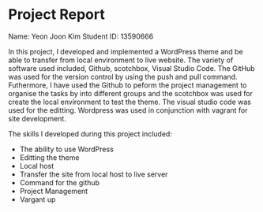 # Project Report

Name: Yeon Joon Kim
Student ID: 13590666

In this project, I developed and implemented a WordPress theme and be able to transfer from local environment to live website.
The variety of software used included, Github, scotchbox, Visual Studio Code. The GitHub was used for the version control by using the push and pull command. Futhermore, I have used the Github to peform the project management to organise the tasks by into different groups and the scotchbox was used for create the local environment to test the theme. The visual studio code was used for the editting. Wordpress was used in conjunction with vagrant for site development. 

The skills I developed during this project included:
- The ability to use WordPress
- Editting the theme
- Local host
- Transfer the site from local host to live server
- Command for the github
- Project Management
- Vargant up